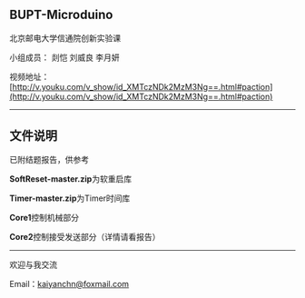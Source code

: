 ## BUPT-Microduino

北京邮电大学信通院创新实验课

小组成员： 剡恺  刘威良  李月妍 

视频地址：[http://v.youku.com/v_show/id_XMTczNDk2MzM3Ng==.html#paction](http://v.youku.com/v_show/id_XMTczNDk2MzM3Ng==.html#paction)


----------


## 文件说明 ##

已附结题报告，供参考

**SoftReset-master.zip**为软重启库

**Timer-master.zip**为Timer时间库

**Core1**控制机械部分

**Core2**控制接受发送部分（详情请看报告）

----------


欢迎与我交流

Email：[kaiyanchn@foxmail.com](Mailto:kaiyanchn@foxmail.com)
